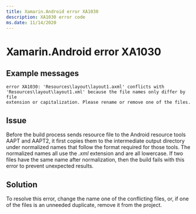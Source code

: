```yaml
---
title: Xamarin.Android error XA1030
description: XA1030 error code
ms.date: 11/14/2020
---
```

# Xamarin.Android error XA1030

## Example messages

```
error XA1030: 'Resources\layout\layout1.axml' conflicts with
'Resources\layout\layout1.xml' because the file names only differ by file
extension or capitalization. Please rename or remove one of the files.
```

## Issue

Before the build process sends resource file to the Android resource tools AAPT
and AAPT2, it first copies them to the intermediate output directory under
normalized names that follow the format required for those tools.  The
normalized names all use the _.xml_ extension and are all lowercase.  If two
files have the same name after normalization, then the build fails with this
error to prevent unexpected results.

## Solution

To resolve this error, change the name one of the conflicting files, or, if one
of the files is an unneeded duplicate, remove it from the project.
